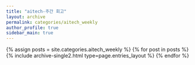 ```yaml
---
title: "aitech-주간 회고"
layout: archive
permalink: categories/aitech_weekly
author_profile: true
sidebar_main: true
---
```



{% assign posts = site.categories.aitech_weekly %}
{% for post in posts %} {% include archive-single2.html type=page.entries_layout %} {% endfor %}